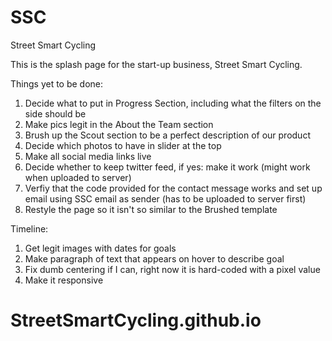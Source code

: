 SSC
===

Street Smart Cycling


This is the splash page for the start-up business, Street Smart Cycling.

Things yet to be done:
1. Decide what to put in Progress Section, including what the filters on the side should be
2. Make pics legit in the About the Team section
3. Brush up the Scout section to be a perfect description of our product
4. Decide which photos to have in slider at the top
5. Make all social media links live
6. Decide whether to keep twitter feed, if yes: make it work (might work when uploaded to server)
7. Verfiy that the code provided for the contact message works and set up email using SSC email as sender (has to be uploaded to server first)
8. Restyle the page so it isn't so similar to the Brushed template



Timeline:
1. Get legit images with dates for goals
2. Make paragraph of text that appears on hover to describe goal
3. Fix dumb centering if I can, right now it is hard-coded with a pixel value
4. Make it responsive

# StreetSmartCycling.github.io
